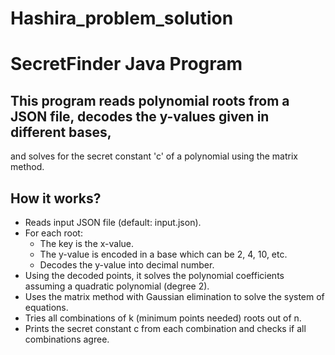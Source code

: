 # Hashira_problem_solution
# SecretFinder Java Program

## This program reads polynomial roots from a JSON file, decodes the y-values given in different bases,
and solves for the secret constant 'c' of a polynomial using the matrix method.

## How it works?

- Reads input JSON file (default: input.json).
- For each root:
  - The key is the x-value.
  - The y-value is encoded in a base which can be 2, 4, 10, etc.
  - Decodes the y-value into decimal number.
- Using the decoded points, it solves the polynomial coefficients assuming a quadratic polynomial (degree 2).
- Uses the matrix method with Gaussian elimination to solve the system of equations.
- Tries all combinations of k (minimum points needed) roots out of n.
- Prints the secret constant c from each combination and checks if all combinations agree.

